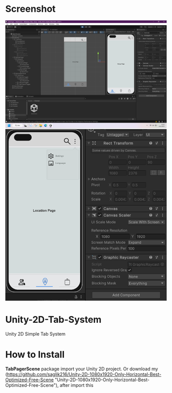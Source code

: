 # Screenshot
 <img src="screen1.png" alt="ScreenShot1" />
 <img src="screen2.png" alt="ScreenShot1" />

# Unity-2D-Tab-System
 Unity 2D Simple Tab System

# How to Install
 **TabPagerScene** package import your Unity 2D project. Or download my (https://github.com/saglik216/Unity-2D-1080x1920-Only-Horizontal-Best-Optimized-Free-Scene "Unity-2D-1080x1920-Only-Horizontal-Best-Optimized-Free-Scene"), after import this
